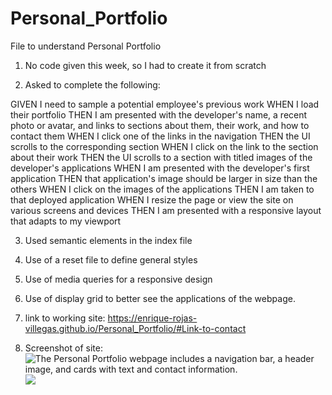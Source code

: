# Personal_Portfolio

File to understand Personal Portfolio

1. No code given this week, so I had to create it from scratch

2. Asked to complete the following:

GIVEN I need to sample a potential employee's previous work
WHEN I load their portfolio
THEN I am presented with the developer's name, a recent photo or avatar, and links to sections about them, their work, and how to contact them
WHEN I click one of the links in the navigation
THEN the UI scrolls to the corresponding section
WHEN I click on the link to the section about their work
THEN the UI scrolls to a section with titled images of the developer's applications
WHEN I am presented with the developer's first application
THEN that application's image should be larger in size than the others
WHEN I click on the images of the applications
THEN I am taken to that deployed application
WHEN I resize the page or view the site on various screens and devices
THEN I am presented with a responsive layout that adapts to my viewport

3. Used semantic elements in the index file
4. Use of a reset file to define general styles
5. Use of media queries for a responsive design
6. Use of display grid to better see the applications of the webpage. 


7. link to working site: https://enrique-rojas-villegas.github.io/Personal_Portfolio/#Link-to-contact

8. Screenshot of site: ![The Personal Portfolio webpage includes a navigation bar, a header image, and cards with text and contact information.](./Personal_Portfolio/assets/images/Captura1.jpg) 
![](./Personal_Portfolio/assets/images/Captura2.jpg)

